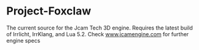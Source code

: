 Project-Foxclaw
===============
The current source for the Jcam Tech 3D engine.
Requires the latest build of Irrlicht, IrrKlang, and Lua 5.2.
Check www.jcamengine.com for further engine specs
